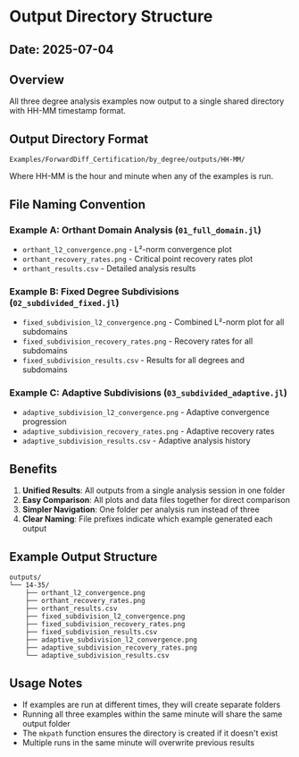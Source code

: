 # Output Directory Structure

## Date: 2025-07-04

## Overview
All three degree analysis examples now output to a single shared directory with HH-MM timestamp format.

## Output Directory Format
```
Examples/ForwardDiff_Certification/by_degree/outputs/HH-MM/
```
Where HH-MM is the hour and minute when any of the examples is run.

## File Naming Convention

### Example A: Orthant Domain Analysis (`01_full_domain.jl`)
- `orthant_l2_convergence.png` - L²-norm convergence plot
- `orthant_recovery_rates.png` - Critical point recovery rates plot
- `orthant_results.csv` - Detailed analysis results

### Example B: Fixed Degree Subdivisions (`02_subdivided_fixed.jl`)
- `fixed_subdivision_l2_convergence.png` - Combined L²-norm plot for all subdomains
- `fixed_subdivision_recovery_rates.png` - Recovery rates for all subdomains
- `fixed_subdivision_results.csv` - Results for all degrees and subdomains

### Example C: Adaptive Subdivisions (`03_subdivided_adaptive.jl`)
- `adaptive_subdivision_l2_convergence.png` - Adaptive convergence progression
- `adaptive_subdivision_recovery_rates.png` - Adaptive recovery rates
- `adaptive_subdivision_results.csv` - Adaptive analysis history

## Benefits
1. **Unified Results**: All outputs from a single analysis session in one folder
2. **Easy Comparison**: All plots and data files together for direct comparison
3. **Simpler Navigation**: One folder per analysis run instead of three
4. **Clear Naming**: File prefixes indicate which example generated each output

## Example Output Structure
```
outputs/
└── 14-35/
    ├── orthant_l2_convergence.png
    ├── orthant_recovery_rates.png
    ├── orthant_results.csv
    ├── fixed_subdivision_l2_convergence.png
    ├── fixed_subdivision_recovery_rates.png
    ├── fixed_subdivision_results.csv
    ├── adaptive_subdivision_l2_convergence.png
    ├── adaptive_subdivision_recovery_rates.png
    └── adaptive_subdivision_results.csv
```

## Usage Notes
- If examples are run at different times, they will create separate folders
- Running all three examples within the same minute will share the same output folder
- The `mkpath` function ensures the directory is created if it doesn't exist
- Multiple runs in the same minute will overwrite previous results